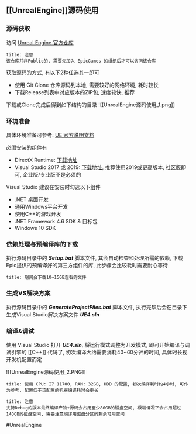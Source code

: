 ## [[UnrealEngine]]源码使用
### 源码获取
访问 [Unreal Engine 官方仓库](https://github.com/EpicGames/UnrealEngine)

```ad-warning
title: 注意
该仓库并非Public的, 需要先加入 EpicGames 的组织后才可以访问该仓库
```

获取源码的方式, 有以下2种任选其一即可
- 使用 Git Clone 仓库源码到本地, 需要较好的网络环境, 耗时较长
- 下载Release列表中对应版本的ZIP包, 速度较快, 推荐

下载或Clone完成后得到如下结构的目录
![[UnrealEngine源码使用_1.png]]

### 环境准备
具体环境准备可参考: [UE 官方说明文档](https://docs.unrealengine.com/4.27/en-US/Basics/InstallingUnrealEngine/RecommendedSpecifications/)

必须安装的组件有
- DirectX Runtime: [下载地址](https://www.microsoft.com/en-us/download/details.aspx?id=8109)
- Visual Studio 2017 或 2019: [下载地址](https://visualstudio.microsoft.com/zh-hans/vs/community/), 推荐使用2019或更高版本, 社区版即可, 企业版/专业版不是必须的

Visual Studio 建议在安装时勾选以下组件
- .NET 桌面开发
- 通用Windows平台开发
- 使用C++的游戏开发
- .NET Framework 4.6 SDK & 目标包
- Windows 10 SDK

### 依赖处理与预编译库的下载
执行源码目录中的 ***Setup.bat*** 脚本文件, 其会自动检查和处理所需的依赖, 下载Epic提供的预编译好的第三方组件的库, 此步骤会比较耗时需要耐心等待

```ad-info
title: 期间会下载10~15GB左右的文件
```

### 生成VS解决方案
执行源码目录中的 ***GenerateProjectFiles.bat*** 脚本文件, 执行完毕后会在目录下生成Visual Studio解决方案文件 ***UE4.sln***


### 编译&调试
使用 Visual Studio 打开 ***UE4.sln***, 将运行模式调整为开发模式, 即可开始编译与调试引擎的 [[C++]] 代码了, 初次编译大约需要消耗40~60分钟的时间, 具体时长视开发机配置而定

![[UnrealEngine源码使用_2.PNG]]

```ad-info
title: 使用 CPU: I7 11700, RAM: 32GB, HDD 的配置, 初次编译耗时约4小时, 可作为参考, 配置低于该配置的机器编译耗时会更长
```

```ad-warning
title: 注意
支持Debug的版本最终编译产物+源码会占用至少80GB的磁盘空间, 极端情况下会占用超过140GB的磁盘空间, 需要注意编译用磁盘分区的剩余可用空间
```

#UnrealEngine 